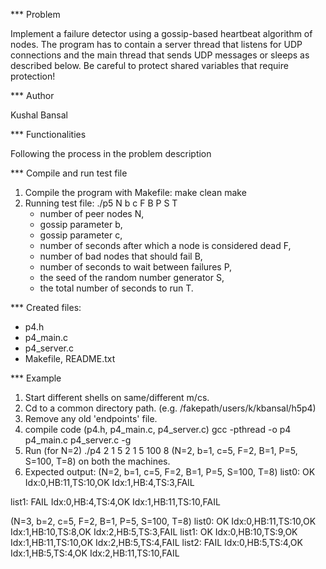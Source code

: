 *** Problem

Implement a failure detector using a gossip-based heartbeat algorithm of nodes.
The program has to contain a server thread that listens for UDP connections and the main thread that sends UDP messages or sleeps as described below. Be careful to protect shared variables that require protection!

*** Author

Kushal Bansal

*** Functionalities

Following the process in the problem description

*** Compile and run test file
1. Compile the program with Makefile: make clean make
2. Running test file: ./p5 N b c F B P S T
	- number of peer nodes N,
	- gossip parameter b,
	- gossip parameter c,
	- number of seconds after which a node is considered dead F,
	- number of bad nodes that should fail B,
	- number of seconds to wait between failures P,
	- the seed of the random number generator S,
	- the total number of seconds to run T.

*** Created files:
- p4.h
- p4_main.c
- p4_server.c
- Makefile, README.txt

*** Example
1. Start different shells on same/different m/cs.
2. Cd to a common directory path. (e.g. /fakepath/users/k/kbansal/h5p4)
3. Remove any old 'endpoints' file.
4. compile code (p4.h, p4_main.c, p4_server.c)
 gcc -pthread  -o p4 p4_main.c p4_server.c -g
5. Run (for N=2)
./p4 2 1 5 2 1 5 100 8
(N=2, b=1, c=5, F=2, B=1, P=5, S=100, T=8)
on both the machines.
6. Expected output:
(N=2, b=1, c=5, F=2, B=1, P=5, S=100, T=8)
list0:
OK
Idx:0,HB:11,TS:10,OK
Idx:1,HB:4,TS:3,FAIL

list1:
FAIL
Idx:0,HB:4,TS:4,OK
Idx:1,HB:11,TS:10,FAIL

(N=3, b=2, c=5, F=2, B=1, P=5, S=100, T=8)
list0:
OK
Idx:0,HB:11,TS:10,OK
Idx:1,HB:10,TS:8,OK
Idx:2,HB:5,TS:3,FAIL
list1:
OK
Idx:0,HB:10,TS:9,OK
Idx:1,HB:11,TS:10,OK
Idx:2,HB:5,TS:4,FAIL
list2:
FAIL
Idx:0,HB:5,TS:4,OK
Idx:1,HB:5,TS:4,OK
Idx:2,HB:11,TS:10,FAIL
